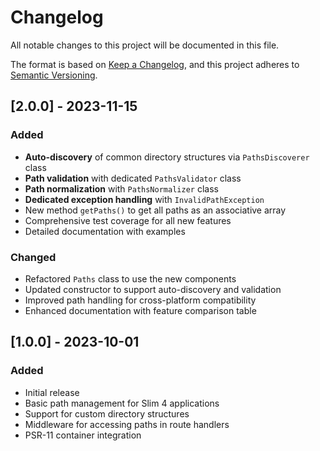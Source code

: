 # Changelog

All notable changes to this project will be documented in this file.

The format is based on [Keep a Changelog](https://keepachangelog.com/en/1.0.0/),
and this project adheres to [Semantic Versioning](https://semver.org/spec/v2.0.0.html).

## [2.0.0] - 2023-11-15

### Added

- **Auto-discovery** of common directory structures via `PathsDiscoverer` class
- **Path validation** with dedicated `PathsValidator` class
- **Path normalization** with `PathsNormalizer` class
- **Dedicated exception handling** with `InvalidPathException`
- New method `getPaths()` to get all paths as an associative array
- Comprehensive test coverage for all new features
- Detailed documentation with examples

### Changed

- Refactored `Paths` class to use the new components
- Updated constructor to support auto-discovery and validation
- Improved path handling for cross-platform compatibility
- Enhanced documentation with feature comparison table

## [1.0.0] - 2023-10-01

### Added

- Initial release
- Basic path management for Slim 4 applications
- Support for custom directory structures
- Middleware for accessing paths in route handlers
- PSR-11 container integration
